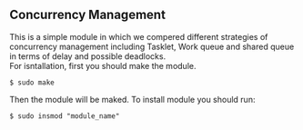 ## Concurrency Management
This is a simple module in which we compered different strategies of concurrency management including Tasklet, Work queue and shared queue in terms of delay and possible deadlocks.   
For isntallation, first you should make the module.
```
$ sudo make
```
Then the module will be maked.
To install module you should run:
```
$ sudo insmod "module_name"
```
